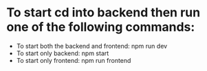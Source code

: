 # To start cd into backend then run one of the following commands:
- To start both the backend and frontend: npm run dev
- To start only backend: npm start
- To start only frontend: npm run frontend